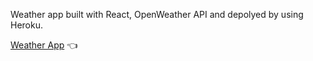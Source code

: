 Weather app built with React, OpenWeather API and depolyed by using Heroku.

[Weather App](https://weather-app2022.herokuapp.com/) :point_left:
